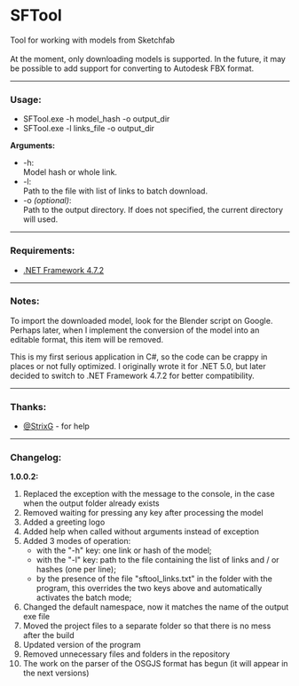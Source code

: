 # SFTool
Tool for working with models from Sketchfab
<br />
<br />
At the moment, only downloading models is supported. In the future, it may be possible to add support for converting to Autodesk FBX format.

<hr />

### Usage:
* SFTool.exe -h model_hash -o output_dir
* SFTool.exe -l links_file -o output_dir

<strong>Arguments:</strong>
<ul>
  <li>-h:<br />
  &#9;Model hash or whole link.
  </li>
  <li>-l:<br />
  &#9;Path to the file with list of links to batch download.
  </li>
  <li>-o <em>(optional)</em>:<br />
  &#9;Path to the output directory. If does not specified, the current directory will used.
  </li>
</ul>

<hr />

### Requirements:
* <a href="https://dotnet.microsoft.com/download/dotnet-framework/net472" target="_blank">.NET Framework 4.7.2</a>

<hr />

### Notes:

To import the downloaded model, look for the Blender script on Google. Perhaps later, when I implement the conversion of the model into an editable format, this item will be removed.
<br />

This is my first serious application in C#, so the code can be crappy in places or not fully optimized. I originally wrote it for .NET 5.0, but later decided to switch to .NET Framework 4.7.2 for better compatibility.

<hr />

### Thanks:
* <a href="https://github.com/StrixG/" target="_blank">@StrixG</a> - for help

<hr />

### Changelog:
<strong>1.0.0.2:</strong>
<ol>
  <li>Replaced the exception with the message to the console, in the case when the output folder already exists</li>
  <li>Removed waiting for pressing any key after processing the model</li>
  <li>Added a greeting logo</li>
  <li>Added help when called without arguments instead of exception</li>
  <li>Added 3 modes of operation:<br />
    <ul>
      <li>with the "-h" key: one link or hash of the model;</li>
      <li>with the "-l" key: path to the file containing the list of links and / or hashes (one per line);</li>
      <li>by the presence of the file "sftool_links.txt" in the folder with the program, this overrides the two keys above and automatically activates the batch mode;</li>
    </ul>
  </li>
  <li>Changed the default namespace, now it matches the name of the output exe file</li>
  <li>Moved the project files to a separate folder so that there is no mess after the build</li>
  <li>Updated version of the program</li>
  <li>Removed unnecessary files and folders in the repository</li>
  <li>The work on the parser of the OSGJS format has begun (it will appear in the next versions)</li>
</ol>
